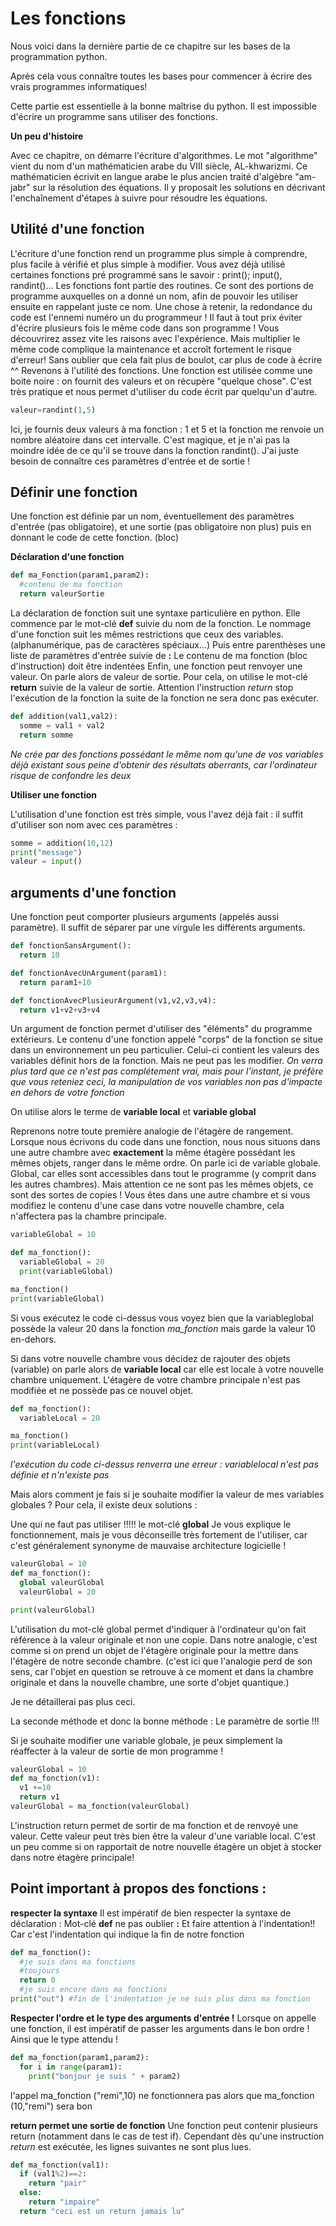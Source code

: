 # Les fonctions

Nous voici dans la dernière partie de ce chapitre sur les bases de la programmation python.

Après cela vous connaître toutes les bases pour commencer à écrire des vrais programmes informatiques!

Cette partie est essentielle à la bonne maîtrise du python. Il est impossible d'écrire un programme sans utiliser des fonctions.



**Un peu d'histoire**

Avec ce chapitre, on démarre l'écriture d'algorithmes. Le mot "algorithme" vient du nom d'un mathématicien arabe du VIII siècle, AL-khwarizmi. Ce mathématicien écrivit en langue arabe le plus ancien traité d'algèbre "am-jabr" sur la résolution des équations. Il y proposait les solutions en décrivant l'enchaînement d'étapes à suivre pour résoudre les équations.

## Utilité d'une fonction
L'écriture d'une fonction rend un programme plus simple à comprendre, plus facile à vérifié et plus simple à modifier.
Vous avez déjà utilisé certaines fonctions pré programmé sans le savoir : print(); input(), randint()...
Les fonctions font partie des routines. Ce sont des portions de programme auxquelles on a donné un nom, afin de pouvoir les utiliser ensuite en rappelant juste ce nom.
Une chose à retenir, la redondance du code est l'ennemi numéro un du programmeur ! Il faut à tout prix éviter d'écrire plusieurs fois le même code dans son programme !
Vous découvrirez assez vite les raisons avec l'expérience. Mais multiplier le même code complique la maintenance et accroît fortement le risque d'erreur!
Sans oublier que cela fait plus de boulot, car plus de code à écrire ^^
Revenons à l'utilité des fonctions.
Une fonction est utilisée comme une boite noire : on fournit des valeurs et on récupère "quelque chose". C'est très pratique et nous permet d'utiliser du code écrit par quelqu'un d'autre.

```python
valeur=randint(1,5)
```
Ici, je fournis deux valeurs à ma fonction : 1 et 5 et la fonction me renvoie un nombre aléatoire dans cet intervalle. C'est magique, et je n'ai pas la moindre idée de ce qu'il se trouve dans la fonction randint(). J'ai juste besoin de connaître ces paramètres d'entrée et de sortie !

## Définir une fonction
Une fonction est définie par un nom, éventuellement des paramètres d'entrée (pas obligatoire), et une sortie (pas obligatoire non plus) puis en donnant le code de cette fonction. (bloc)

**Déclaration d'une fonction**
```python
def ma_Fonction(param1,param2):
  #contenu de ma fonction
  return valeurSortie
```
La déclaration de fonction suit une syntaxe particulière en python.
Elle commence par le mot-clé **def** suivie du nom de la fonction.
Le nommage d'une fonction suit les mêmes restrictions que ceux des variables. (alphanumérique, pas de caractères spéciaux...)
Puis entre parenthèses une liste de paramètres d'entrée suivie de **:**
Le contenu de ma fonction (bloc d'instruction) doit être indentées
Enfin, une fonction peut renvoyer une valeur. On parle alors de valeur de sortie.
Pour cela, on utilise le mot-clé **return** suivie de la valeur de sortie.
Attention l'instruction _return_ stop l'exécution de la fonction la suite de la fonction ne sera donc pas exécuter.



```python
def addition(val1,val2):
  somme = val1 + val2
  return somme
```

_Ne crée par des fonctions possédant le même nom qu'une de vos variables déjà existant sous peine d'obtenir des résultats aberrants, car l'ordinateur risque de confondre les deux_


**Utiliser une fonction**

L'utilisation d'une fonction est très simple, vous l'avez déjà fait : il suffit d'utiliser son nom avec ces paramètres :
```python
somme = addition(10,12)
print("message")
valeur = input()
```

## arguments d'une fonction
Une fonction peut comporter plusieurs arguments (appelés aussi paramètre). Il suffit de séparer par une virgule les différents arguments.



```python
def fonctionSansArgument():
  return 10

def fonctionAvecUnArgument(param1):
  return param1+10

def fonctionAvecPlusieurArgument(v1,v2,v3,v4):
  return v1+v2+v3+v4    
```
Un argument de fonction permet d'utiliser des "éléments" du programme extérieurs.
Le contenu d'une fonction appelé "corps" de la fonction se situe dans un environnement un peu particulier. Celui-ci contient les valeurs des variables définit hors de la fonction. Mais ne peut pas les modifier.
_On verra plus tard que ce n'est pas complétement vrai, mais pour l'instant, je préfère que vous reteniez ceci, la manipulation de vos variables non pas d'impacte en dehors de votre fonction_

On utilise alors le terme de **variable local** et **variable global**

Reprenons notre toute première analogie de l'étagère de rangement.
Lorsque nous écrivons du code dans une fonction, nous nous situons dans une autre chambre avec **exactement** la même étagère possédant les mêmes objets, ranger dans le même ordre.
On parle ici de variable globale. Global, car elles sont accessibles dans tout le programme (y comprit dans les autres chambres).
Mais attention ce ne sont pas les mêmes objets, ce sont des sortes de copies ! Vous êtes dans une autre chambre et si vous modifiez le contenu d'une case dans votre nouvelle chambre, cela n'affectera pas la chambre principale.

```python runnable
variableGlobal = 10

def ma_fonction():
  variableGlobal = 20
  print(variableGlobal)

ma_fonction()
print(variableGlobal)
```
Si vous exécutez le code ci-dessus vous voyez bien que la variableglobal possède la valeur 20 dans la fonction _ma_fonction_ mais garde la valeur 10 en-dehors.

Si dans votre nouvelle chambre vous décidez de rajouter des objets (variable) on parle alors de **variable local** car elle est locale à votre nouvelle chambre uniquement.
L'étagère de votre chambre principale n'est pas modifiée et ne possède pas ce nouvel objet.




```python
def ma_fonction():
  variableLocal = 20

ma_fonction()
print(variableLocal)
```
_l'exécution du code ci-dessus renverra une erreur : variablelocal n'est pas définie et n'n'existe pas_

Mais alors comment je fais si je souhaite modifier la valeur de mes variables globales ?
Pour cela, il existe deux solutions :

Une qui ne faut pas utiliser !!!!!
le mot-clé **global**
Je vous explique le fonctionnement, mais je vous déconseille très fortement de l'utiliser, car c'est généralement synonyme de mauvaise architecture logicielle !

```python runnable
valeurGlobal = 10
def ma_fonction():
  global valeurGlobal
  valeurGlobal = 20

print(valeurGlobal)  
```
L'utilisation du mot-clé global permet d'indiquer à l'ordinateur qu'on fait référence à la valeur originale et non une copie. Dans notre analogie, c'est comme si on prend un objet de l'étagère originale pour la mettre dans l'étagère de notre seconde chambre. (c'est ici que l'analogie perd de son sens, car l'objet en question se retrouve à ce moment et dans la chambre originale et dans la nouvelle chambre, une sorte d'objet quantique.)

Je ne détaillerai pas plus ceci.

La seconde méthode et donc la bonne méthode :
Le paramètre de sortie !!!

Si je souhaite modifier une variable globale, je peux simplement la réaffecter à la valeur de sortie de mon programme !
```python
valeurGlobal = 10
def ma_fonction(v1):
  v1 +=10
  return v1
valeurGlobal = ma_fonction(valeurGlobal)
```

L'instruction return permet de sortir de ma fonction et de renvoyé une valeur. Cette valeur peut très bien être la valeur d'une variable local.
C'est un peu comme si on rapportait de notre nouvelle étagère un objet à stocker dans notre étagère principale!



## Point important à propos des fonctions :

**respecter la syntaxe**
Il est impératif de bien respecter la syntaxe de déclaration :
Mot-clé **def** ne pas oublier **:**
Et faire attention à l'indentation!!
Car c'est l'indentation qui indique la fin de notre fonction
```python
def ma_fonction():
  #je suis dans ma fonctions
  #toujours
  return 0
  #je suis encore dans ma fonctions
print("out") #fin de l'indentation je ne suis plus dans ma fonction
```

**Respecter l'ordre et le type des arguments d'entrée !**
Lorsque on appelle une fonction, il est impératif de passer les arguments dans le bon ordre !
Ainsi que le type attendu !



```python
def ma_fonction(param1,param2):
  for i in range(param1):
    print("bonjour je suis " + param2)
```

l'appel ma_fonction ("remi",10) ne fonctionnera pas alors que ma_fonction (10,"remi") sera bon

**return permet une sortie de fonction**
Une fonction peut contenir plusieurs return (notamment dans le cas de test if). Cependant dès qu'une instruction _return_ est exécutée, les lignes suivantes ne sont plus lues.
```python
def ma_fonction(val1):
  if (val1%2)==2:
    return "pair"
  else:
    return "impaire"
  return "ceci est un return jamais lu"  
```
